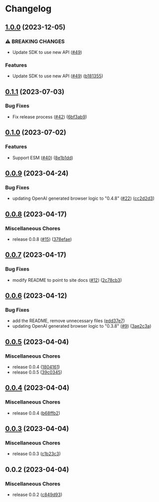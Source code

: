 # Changelog

## [1.0.0](https://github.com/gentrace/gentrace-browser/compare/v0.1.1...v1.0.0) (2023-12-05)


### ⚠ BREAKING CHANGES

* Update SDK to use new API ([#49](https://github.com/gentrace/gentrace-browser/issues/49))

### Features

* Update SDK to use new API ([#49](https://github.com/gentrace/gentrace-browser/issues/49)) ([b181355](https://github.com/gentrace/gentrace-browser/commit/b1813554c3f9b6edd0d508d8c7322880dfa5885c))

## [0.1.1](https://github.com/gentrace/gentrace-browser/compare/v0.1.0...v0.1.1) (2023-07-03)


### Bug Fixes

* Fix release process ([#42](https://github.com/gentrace/gentrace-browser/issues/42)) ([6bf3ab9](https://github.com/gentrace/gentrace-browser/commit/6bf3ab923da1ce0c5b7c76af6e4700f0ddd8d811))

## [0.1.0](https://github.com/gentrace/gentrace-browser/compare/v0.0.9...v0.1.0) (2023-07-02)


### Features

* Support ESM ([#40](https://github.com/gentrace/gentrace-browser/issues/40)) ([8e1b1dd](https://github.com/gentrace/gentrace-browser/commit/8e1b1dd7bb1569273fe308eb1e6109de456cceb6))

## [0.0.9](https://github.com/gentrace/gentrace-browser/compare/v0.0.8...v0.0.9) (2023-04-24)


### Bug Fixes

* updating OpenAI generated browser logic to "0.4.8" ([#22](https://github.com/gentrace/gentrace-browser/issues/22)) ([cc2d2d3](https://github.com/gentrace/gentrace-browser/commit/cc2d2d342f8aa7e2c39569a7bf770787a96b4f70))

## [0.0.8](https://github.com/gentrace/gentrace-browser/compare/v0.0.7...v0.0.8) (2023-04-17)


### Miscellaneous Chores

* release 0.0.8 ([#15](https://github.com/gentrace/gentrace-browser/issues/15)) ([378efae](https://github.com/gentrace/gentrace-browser/commit/378efaeca2425d5e80345b363819af7cabd3a9de))

## [0.0.7](https://github.com/gentrace/gentrace-browser/compare/v0.0.6...v0.0.7) (2023-04-17)


### Bug Fixes

* modify README to point to site docs ([#12](https://github.com/gentrace/gentrace-browser/issues/12)) ([2c78cb3](https://github.com/gentrace/gentrace-browser/commit/2c78cb33fb3d0dbe6dc29739b5cddf7ae18c1e3e))

## [0.0.6](https://github.com/gentrace/gentrace-browser/compare/v0.0.5...v0.0.6) (2023-04-12)


### Bug Fixes

* add the README, remove unnecessary files ([edd37e7](https://github.com/gentrace/gentrace-browser/commit/edd37e73591f009639e5e1be988945fdb8d16599))
* updating OpenAI generated browser logic to "0.3.8" ([#9](https://github.com/gentrace/gentrace-browser/issues/9)) ([3ae2c3a](https://github.com/gentrace/gentrace-browser/commit/3ae2c3a0b6139ac3697bc3bc23bbaac832df9913))

## [0.0.5](https://github.com/gentrace/gentrace-browser/compare/v0.0.4...v0.0.5) (2023-04-04)


### Miscellaneous Chores

* release 0.0.4 ([1804161](https://github.com/gentrace/gentrace-browser/commit/1804161750c2ce1a2429e14e5fb30484e441af99))
* release 0.0.5 ([39c0345](https://github.com/gentrace/gentrace-browser/commit/39c0345039644ecbddab311fbaaaa9722e5641de))

## [0.0.4](https://github.com/gentrace/gentrace-browser/compare/v0.0.3...v0.0.4) (2023-04-04)


### Miscellaneous Chores

* release 0.0.4 ([b68ffb2](https://github.com/gentrace/gentrace-browser/commit/b68ffb2c45ff1d502d038073d3186fcb7edc7d8c))

## [0.0.3](https://github.com/gentrace/gentrace-browser/compare/v0.0.2...v0.0.3) (2023-04-04)


### Miscellaneous Chores

* release 0.0.3 ([c1b23c3](https://github.com/gentrace/gentrace-browser/commit/c1b23c3735abc0e72de30d4d17a52dbffff96972))

## 0.0.2 (2023-04-04)


### Miscellaneous Chores

* release 0.0.2 ([c849d93](https://github.com/gentrace/gentrace-browser/commit/c849d937c45b2c9fe974641a32d36cdc3880f7ad))
